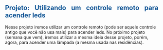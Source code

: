 <html lang ="en">
<head>
<meta charset="UTF -8">
	<meta name="viewport" content="width=device-width, initial-scale=1.0">
	<meta http-equiv="X-UA-Compatible" content="ie=edge">
</head>
<body>
    <h2 style="text-align: justify;">
        <strong>
            <span style="color: #0b5394;">Projeto: Utilizando um controle remoto para acender leds
            </span>
        </strong>
    </h2>
        <span style="text-align: justify;"> Nesse projeto iremos utilizar um controle remoto (pode ser aquele controle antigo que você não usa mais) para acender leds. No próximo projeto (semana que vem), iremos utilizar a mesma ideia desse projeto, porém, agora, para acender uma lâmpada (a mesma usada nas residências). 
        </span>
</body>
